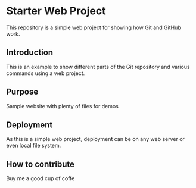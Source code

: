 # Starter Web Project

This repository is a simple web project for showing how Git and GitHub work.

## Introduction

This is an example to show different parts of the Git repository and various commands using a web project.

## Purpose

Sample website with plenty of files for demos

## Deployment

As this is a simple web project, deployment can be on any web server or even local file system.

## How to contribute

Buy me a good cup of coffe